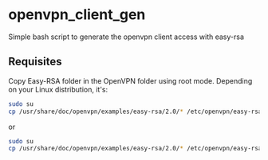 # openvpn_client_gen
Simple bash script to generate the openvpn client access with easy-rsa

## Requisites
Copy Easy-RSA folder in the OpenVPN folder using root mode. Depending on your Linux distribution, it's:
```bash
sudo su
cp /usr/share/doc/openvpn/examples/easy-rsa/2.0/* /etc/openvpn/easy-rsa/
```
or
```bash
sudo su
cp /usr/share/doc/openvpn/examples/easy-rsa/2.0/* /etc/openvpn/easy-rsa/
```
